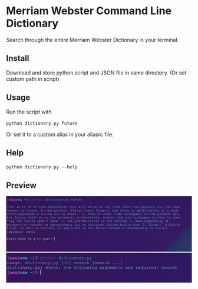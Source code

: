 # Merriam Webster Command Line Dictionary
Search through the entire Merriam Webster Dictionary in your terminal.

## Install
Download and store python script and JSON file in same directory. (Or set custom path in script)

## Usage
Run the script with 

```
python dictionary.py future
```

Or set it to a custom alias in your aliasrc file.

## Help

```
python dictionary.py --help
```

## Preview
![Image of Preview1](preview/preview1.png)
![Image of Preview2](preview/preview2.png)
